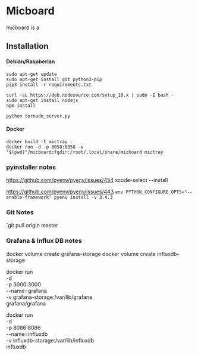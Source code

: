 # Micboard
micboard is a

## Installation

#### Debian/Raspberian
```
sudo apt-get update
sudo apt-get install git python3-pip
pip3 install -r requirements.txt

curl -sL https://deb.nodesource.com/setup_10.x | sudo -E bash -
sudo apt-get install nodejs
npm install

python tornado_server.py
```

#### Docker
```
docker build -t mictray .
docker run -d -p 8058:8058 -v "$(pwd)"/micboardcfgdir:/root/.local/share/micboard mictray
```



### pyinstaller notes
https://github.com/pyenv/pyenv/issues/454
xcode-select --install

https://github.com/pyenv/pyenv/issues/443
`env PYTHON_CONFIGURE_OPTS="--enable-framework" pyenv install -v 3.4.3`

### Git Notes
`git pull origin master


### Grafana & Influx DB notes
docker volume create grafana-storage
docker volume create influxdb-storage

docker run \
  -d \
  -p 3000:3000 \
  --name=grafana \
  -v grafana-storage:/var/lib/grafana \
  grafana/grafana

docker run \
  -d \
  -p 8086:8086 \
  --name=influxdb \
  -v influxdb-storage:/var/lib/influxdb \
  influxdb  
